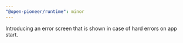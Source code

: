 ```yaml
---
"@open-pioneer/runtime": minor
---
```


Introducing an error screen that is shown in case of hard errors on app start.
